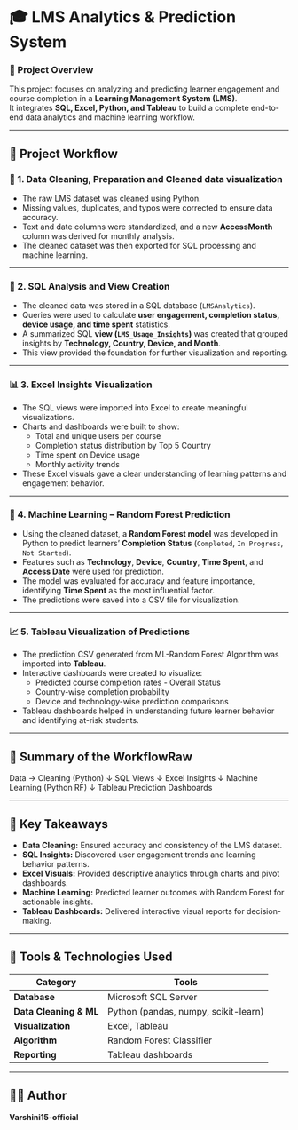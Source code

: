 # 🎓 LMS Analytics & Prediction System

### 📘 Project Overview
This project focuses on analyzing and predicting learner engagement and course completion in a **Learning Management System (LMS)**.  
It integrates **SQL, Excel, Python, and Tableau** to build a complete end-to-end data analytics and machine learning workflow.

---

## 🧠 Project Workflow

### 🧹 1. Data Cleaning, Preparation and Cleaned data visualization
- The raw LMS dataset was cleaned using Python.  
- Missing values, duplicates, and typos were corrected to ensure data accuracy.  
- Text and date columns were standardized, and a new **AccessMonth** column was derived for monthly analysis.  
- The cleaned dataset was then exported for SQL processing and machine learning.

---

### 🧮 2. SQL Analysis and View Creation
- The cleaned data was stored in a SQL database (`LMSAnalytics`).  
- Queries were used to calculate **user engagement, completion status, device usage, and time spent** statistics.  
- A summarized SQL **view (`LMS_Usage_Insights`)** was created that grouped insights by **Technology, Country, Device, and Month**.  
- This view provided the foundation for further visualization and reporting.

---

### 📊 3. Excel Insights Visualization
- The SQL views were imported into Excel to create meaningful visualizations.  
- Charts and dashboards were built to show:
  - Total and unique users per course   
  - Completion status distribution by Top 5 Country
  - Time spent on Device usage 
  - Monthly activity trends  
- These Excel visuals gave a clear understanding of learning patterns and engagement behavior.

---

### 🤖 4. Machine Learning – Random Forest Prediction
- Using the cleaned dataset, a **Random Forest model** was developed in Python to predict learners’ **Completion Status** (`Completed`, `In Progress`, `Not Started`).  
- Features such as **Technology**, **Device**, **Country**, **Time Spent**, and **Access Date** were used for prediction.  
- The model was evaluated for accuracy and feature importance, identifying **Time Spent** as the most influential factor.  
- The predictions were saved into a CSV file for visualization.

---

### 📈 5. Tableau Visualization of Predictions
- The prediction CSV generated from ML-Random Forest Algorithm was imported into **Tableau**.  
- Interactive dashboards were created to visualize:
  - Predicted course completion rates - Overall Status
  - Country-wise completion probability  
  - Device and technology-wise prediction comparisons   
- Tableau dashboards helped in understanding future learner behavior and identifying at-risk students.

---

## 🧾 Summary of the WorkflowRaw 

Data → Cleaning (Python)
↓
SQL Views
↓
Excel Insights
↓
Machine Learning (Python RF)
↓
Tableau Prediction Dashboards


---

## 🌟 Key Takeaways
- **Data Cleaning:** Ensured accuracy and consistency of the LMS dataset.  
- **SQL Insights:** Discovered user engagement trends and learning behavior patterns.  
- **Excel Visuals:** Provided descriptive analytics through charts and pivot dashboards.  
- **Machine Learning:** Predicted learner outcomes with Random Forest for actionable insights.  
- **Tableau Dashboards:** Delivered interactive visual reports for decision-making.

---

## 🧰 Tools & Technologies Used

| Category | Tools |
|-----------|--------|
| **Database** | Microsoft SQL Server |
| **Data Cleaning & ML** | Python (pandas, numpy, scikit-learn) |
| **Visualization** | Excel, Tableau |
| **Algorithm** | Random Forest Classifier |
| **Reporting** | Tableau dashboards |

---

## 🧑‍💻 Author
**Varshini15-official**  



